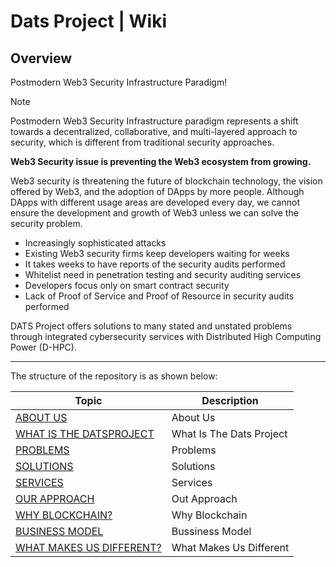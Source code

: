 # Dats Project | Wiki

## Overview
Postmodern Web3 Security Infrastructure Paradigm!

> [!NOTE]
> Postmodern Web3 Security Infrastructure paradigm represents a shift towards a decentralized, collaborative, and multi-layered approach to security, which is different from traditional security approaches.

**Web3 Security issue is preventing the Web3 ecosystem from growing.**

Web3 security is threatening the future of blockchain technology, the vision offered by Web3, and the adoption of DApps by more people. Although DApps with different usage areas are developed every day, we cannot ensure the development and growth of Web3 unless we can solve the security problem.

* Increasingly sophisticated attacks
* Existing Web3 security firms keep developers waiting for weeks
* It takes weeks to have reports of the security audits performed
* Whitelist need in penetration testing and security auditing services
* Developers focus only on smart contract security
* Lack of Proof of Service and Proof of Resource in security audits performed

DATS Project offers solutions to many stated and unstated problems through integrated cybersecurity services with Distributed High Computing Power (D-HPC).
___

The structure of the repository is as shown below:

| Topic                                                 | Description                                                   |
| ----------------------------------------------------- | ------------------------------------------------------------- |
| [ABOUT US](about-us/)                                 | About Us                                                      |
| [WHAT IS THE DATSPROJECT](what-is-the-datsproject/)   | What Is The Dats Project                                      |
| [PROBLEMS](problems/)                                 | Problems                                                      |
| [SOLUTIONS](solutions/)                               | Solutions                                                     |
| [SERVICES](services/)                                 | Services                                                      |
| [OUR APPROACH](our-approach/)                         | Out Approach                                                  |
| [WHY BLOCKCHAIN?]()                                   | Why Blockchain                                                |
| [BUSINESS MODEL]()                                    | Bussiness Model                                               |
| [WHAT MAKES US DIFFERENT?]()                          | What Makes Us Different                                       |
